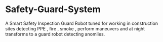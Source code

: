 # Safety-Guard-System
A Smart Safety Inspection Guard Robot tuned for working in construction sites detecting PPE , fire , smoke , perform maneuvers and at night transforms to a guard robot detecting anomlies.
